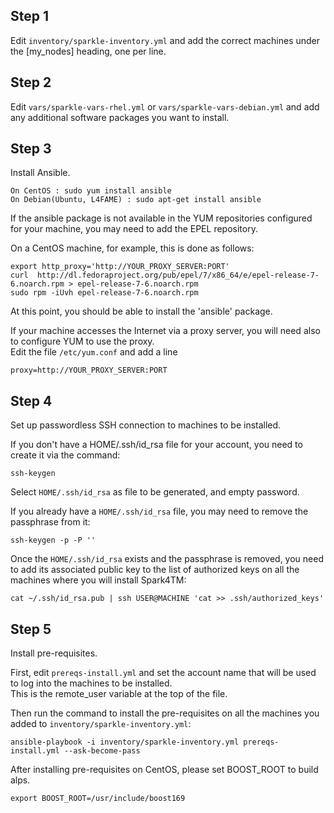 
## Step 1
Edit `inventory/sparkle-inventory.yml` and add the correct machines under the [my_nodes] heading, one per line.  

## Step 2
Edit `vars/sparkle-vars-rhel.yml` or `vars/sparkle-vars-debian.yml` and add any additional software packages you want to install.  

## Step 3
Install Ansible.  

	On CentOS : sudo yum install ansible  
	On Debian(Ubuntu, L4FAME) : sudo apt-get install ansible  

If the ansible package is not available in the YUM
repositories configured for your machine, you may need
to add the EPEL repository.

On a CentOS machine, for example, this is done as follows:  

	export http_proxy='http://YOUR_PROXY_SERVER:PORT'  
	curl  http://dl.fedoraproject.org/pub/epel/7/x86_64/e/epel-release-7-6.noarch.rpm > epel-release-7-6.noarch.rpm  
	sudo rpm -iUvh epel-release-7-6.noarch.rpm  

At this point, you should be able to install the 'ansible' package.  

If your machine accesses the Internet via a proxy server, you will need also to configure YUM to use the proxy.  
Edit the file `/etc/yum.conf` and add a line  

	proxy=http://YOUR_PROXY_SERVER:PORT  

## Step 4
Set up passwordless SSH connection to machines to be installed.  

If you don't have a HOME/.ssh/id_rsa file for your account, you need to create it via the command:  

	ssh-keygen

Select `HOME/.ssh/id_rsa` as file to be generated, and empty password.  

If you already have a `HOME/.ssh/id_rsa` file, you may need to remove the passphrase from it:  

	ssh-keygen -p -P ''

Once the `HOME/.ssh/id_rsa` exists and the passphrase is removed, you need to add its associated public key to the list of authorized keys on all the machines where you will install Spark4TM:  

	cat ~/.ssh/id_rsa.pub | ssh USER@MACHINE 'cat >> .ssh/authorized_keys'  

## Step 5
Install pre-requisites.  

First, edit `prereqs-install.yml` and set the account name that will be used to log into the machines to be installed.  
This is the remote_user variable at the top of the file.  

Then run the command to install the pre-requisites on all the machines you added to `inventory/sparkle-inventory.yml`:  

	ansible-playbook -i inventory/sparkle-inventory.yml prereqs-install.yml --ask-become-pass

After installing pre-requisites on CentOS, please set BOOST_ROOT to build alps.  

	export BOOST_ROOT=/usr/include/boost169
